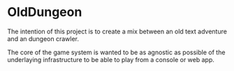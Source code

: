 # OldDungeon

The intention of this project is to create a mix between an old text adventure and an dungeon crawler. 

The core of the game system is wanted to be as agnostic as possible of the underlaying infrastructure to be able to play from a console or web app.
